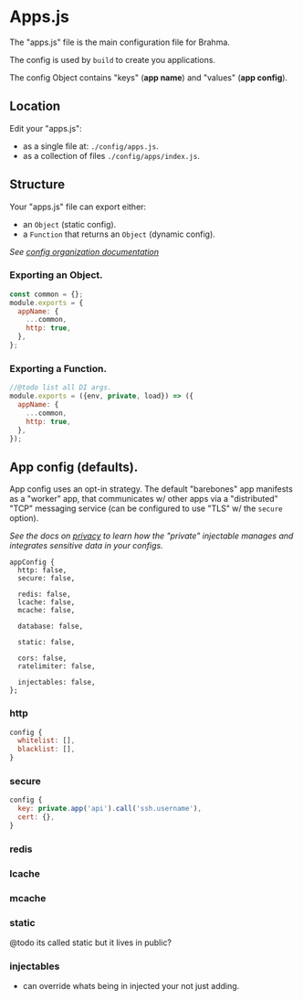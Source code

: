 # Apps.js

The "apps.js" file is the main configuration file for Brahma.

The config is used by `build` to create you applications.

The config Object contains "keys" (**app name**) and "values" (**app config**).

## Location
Edit your "apps.js":
- as a single file at: `./config/apps.js`.
- as a collection of files `./config/apps/index.js`.

## Structure
Your "apps.js" file can export either:
- an `Object` (static config).
- a `Function` that returns an `Object` (dynamic config).

*See [config organization documentation](@todo)*

### Exporting an Object.
```javascript
const common = {};
module.exports = {
  appName: {
    ...common,
    http: true,
  },
};
```

### Exporting a Function.
```javascript
//@todo list all DI args.
module.exports = ({env, private, load}) => ({
  appName: {
    ...common,
    http: true,
  },
});
```


## App config (defaults).
App config uses an opt-in strategy. The default "barebones" app manifests as a "worker" app, that communicates w/ other apps via a "distributed" "TCP" messaging service (can be configured to use "TLS" w/ the `secure` option).

*See the docs on [privacy](@todo) to learn how the "private" injectable manages and integrates sensitive data in your configs.*
```
appConfig {
  http: false,
  secure: false,

  redis: false,
  lcache: false,
  mcache: false,

  database: false,

  static: false,

  cors: false,
  ratelimiter: false,

  injectables: false,
};
```

### http
```javascript
config {
  whitelist: [],
  blacklist: [],
}
```

### secure
```javascript
config {
  key: private.app('api').call('ssh.username'),
  cert: {},
}
```

### redis
### lcache
### mcache

### static
@todo its called static but it lives in public?


### injectables
- can override whats being in injected your not just adding.
